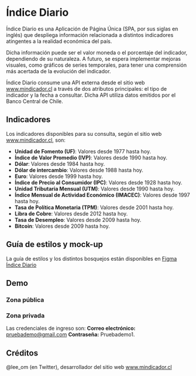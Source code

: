 # Índice Diario

Índice Diario es una Aplicación de Página Única (SPA, por sus siglas en inglés) que despliega información relacionada a distintos indicadores atingentes a la realidad económica del país. 

Dicha información puede ser el valor moneda o el porcentaje del indicador, dependiendo de su naturaleza. A futuro, se espera implementar mejoras visuales, como gráficos de series temporales, para tener una comprensión más acertada de la evolución del indicador.

Índice Diario consume una API externa desde el sitio web www.mindicador.cl a través de dos atributos principales: el tipo de indicador y la fecha a consultar. Dicha API utiliza datos emitidos por el Banco Central de Chile.

## Indicadores

Los indicadores disponibles para su consulta, según el sitio web www.mindicador.cl, son:

- **Unidad de Fomento (UF)**: Valores desde 1977   hasta hoy.
- **Índice de Valor Promedio (IVP)**: Valores desde 1990 hasta hoy.
- **Dólar**: Valores desde 1984 hasta hoy.
- **Dólar de intercambio**: Valores desde 1988 hasta hoy.
- **Euro**: Valores desde 1999  hasta hoy.
- **Índice de Precio al Consumidor (IPC)**: Valores desde 1928 hasta hoy.
- **Unidad Tributaria Mensual (UTM)**: Valores desde 1990 hasta hoy.
- **Índice Mensual de Actividad Económico (IMACEC)**: Valores desde 1997 hasta hoy.
- **Tasa de Política Monetaria (TPM)**: Valores desde 2001 hasta hoy.
- **Libra de Cobre**: Valores desde 2012 hasta hoy.
- **Tasa de Desempleo**: Valores desde 2009 hasta hoy.
- **Bitcoin**: Valores desde 2009 hasta hoy.

## Guía de estilos y mock-up

La guía de estilos y los distintos bosquejos están disponibles en [Figma Índice Diario](https://www.figma.com/file/sWJNi9pD6EHVHBTAbjNBsH/Gu%C3%ADa-de-estilos-y-mockups-%C3%8Dndice-Diario?node-id=0%3A1&t=9pHTQsqutB3gbbyh-1)

## Demo

### Zona pública



### Zona privada


Las credenciales de ingreso son: 
**Correo electrónico:** pruebademo@gmail.com
**Contraseña:** Pruebademo1.

## Créditos 

@lee_om (en Twitter), desarrollador del sitio web www.mindicador.cl

